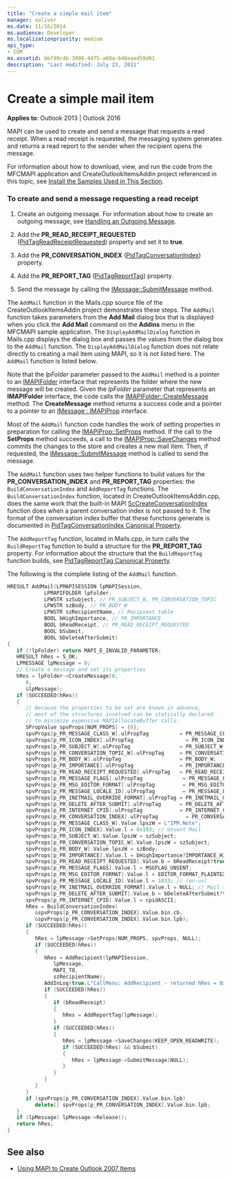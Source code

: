 ```yaml
---
title: "Create a simple mail item"
manager: soliver
ms.date: 11/16/2014
ms.audience: Developer
ms.localizationpriority: medium
api_type:
- COM
ms.assetid: bbf99c4b-3008-4475-a60a-648eaed59d01
description: "Last modified: July 23, 2011"
---
```


# Create a simple mail item
  
**Applies to**: Outlook 2013 | Outlook 2016
  
MAPI can be used to create and send a message that requests a read receipt. When a read receipt is requested, the messaging system generates and returns a read report to the sender when the recipient opens the message.
  
For information about how to download, view, and run the code from the MFCMAPI application and CreateOutlookItemsAddin project referenced in this topic, see [Install the Samples Used in This Section](how-to-install-the-samples-used-in-this-section.md).

### To create and send a message requesting a read receipt

1. Create an outgoing message. For information about how to create an outgoing message, see [Handling an Outgoing Message](handling-an-outgoing-message.md).

2. Add the **PR_READ_RECEIPT_REQUESTED** ([PidTagReadReceiptRequested](pidtagreadreceiptrequested-canonical-property.md)) property and set it to **true**.

3. Add the **PR_CONVERSATION_INDEX** ([PidTagConversationIndex](pidtagconversationindex-canonical-property.md)) property.

4. Add the **PR_REPORT_TAG** ([PidTagReportTag](pidtagreporttag-canonical-property.md)) property.

5. Send the message by calling the [IMessage::SubmitMessage](imessage-submitmessage.md) method.

The `AddMail` function in the Mails.cpp source file of the CreateOutlookItemsAddin project demonstrates these steps. The `AddMail` function takes parameters from the **Add Mail** dialog box that is displayed when you click the **Add Mail** command on the **Addins** menu in the MFCMAPI sample application. The `DisplayAddMailDialog` function in Mails.cpp displays the dialog box and passes the values from the dialog box to the `AddMail` function. The `DisplayAddMailDialog` function does not relate directly to creating a mail item using MAPI, so it is not listed here. The `AddMail` function is listed below.
  
Note that the  _lpFolder_ parameter passed to the `AddMail` method is a pointer to an [IMAPIFolder](imapifolderimapicontainer.md) interface that represents the folder where the new message will be created. Given the  _lpFolder_ parameter that represents an **IMAPIFolder** interface, the code calls the [IMAPIFolder::CreateMessage](imapifolder-createmessage.md) method. The **CreateMessage** method returns a success code and a pointer to a pointer to an [IMessage : IMAPIProp](imessageimapiprop.md) interface.

Most of the `AddMail` function code handles the work of setting properties in preparation for calling the [IMAPIProp::SetProps](imapiprop-setprops.md) method. If the call to the **SetProps** method succeeds, a call to the [IMAPIProp::SaveChanges](imapiprop-savechanges.md) method commits the changes to the store and creates a new mail item. Then, if requested, the [IMessage::SubmitMessage](imessage-submitmessage.md) method is called to send the message.
  
The `AddMail` function uses two helper functions to build values for the **PR_CONVERSATION_INDEX** and **PR_REPORT_TAG** properties: the `BuildConversationIndex` and `AddReportTag` functions. The `BuildConversationIndex` function, located in CreateOutlookItemsAddin.cpp, does the same work that the built-in MAPI [ScCreateConversationIndex](sccreateconversationindex.md) function does when a parent conversation index is not passed to it. The format of the conversation index buffer that these functions generate is documented in [PidTagConversationIndex Canonical Property](pidtagconversationindex-canonical-property.md).

The `AddReportTag` function, located in Mails.cpp, in turn calls the `BuildReportTag` function to build a structure for the **PR_REPORT_TAG** property. For information about the structure that the `BuildReportTag` function builds, see [PidTagReportTag Canonical Property](pidtagreporttag-canonical-property.md).
  
The following is the complete listing of the `AddMail` function.
  
```cpp
HRESULT AddMail(LPMAPISESSION lpMAPISession,
            LPMAPIFOLDER lpFolder,
            LPWSTR szSubject, // PR_SUBJECT_W, PR_CONVERSATION_TOPIC
            LPWSTR szBody, // PR_BODY_W
            LPWSTR szRecipientName, // Recipient table
            BOOL bHighImportance, // PR_IMPORTANCE
            BOOL bReadReceipt, // PR_READ_RECEIPT_REQUESTED
            BOOL bSubmit,
            BOOL bDeleteAfterSubmit)
{
   if (!lpFolder) return MAPI_E_INVALID_PARAMETER;
   HRESULT hRes = S_OK;
   LPMESSAGE lpMessage = 0;
   // Create a message and set its properties
   hRes = lpFolder->CreateMessage(0,
      0,
      &lpMessage);
   if (SUCCEEDED(hRes))
   {
      // Because the properties to be set are known in advance, 
      // most of the structures involved can be statically declared 
      // to minimize expensive MAPIAllocateBuffer calls.
      SPropValue spvProps[NUM_PROPS] = {0};
      spvProps[p_PR_MESSAGE_CLASS_W].ulPropTag          = PR_MESSAGE_CLASS_W;
      spvProps[p_PR_ICON_INDEX].ulPropTag                 = PR_ICON_INDEX;
      spvProps[p_PR_SUBJECT_W].ulPropTag                = PR_SUBJECT_W;
      spvProps[p_PR_CONVERSATION_TOPIC_W].ulPropTag     = PR_CONVERSATION_TOPIC_W;
      spvProps[p_PR_BODY_W].ulPropTag                   = PR_BODY_W;
      spvProps[p_PR_IMPORTANCE].ulPropTag               = PR_IMPORTANCE;
      spvProps[p_PR_READ_RECEIPT_REQUESTED].ulPropTag   = PR_READ_RECEIPT_REQUESTED;
      spvProps[p_PR_MESSAGE_FLAGS].ulPropTag             = PR_MESSAGE_FLAGS;
      spvProps[p_PR_MSG_EDITOR_FORMAT].ulPropTag         = PR_MSG_EDITOR_FORMAT;
      spvProps[p_PR_MESSAGE_LOCALE_ID].ulPropTag         = PR_MESSAGE_LOCALE_ID;
      spvProps[p_PR_INETMAIL_OVERRIDE_FORMAT].ulPropTag = PR_INETMAIL_OVERRIDE_FORMAT;
      spvProps[p_PR_DELETE_AFTER_SUBMIT].ulPropTag      = PR_DELETE_AFTER_SUBMIT;
      spvProps[p_PR_INTERNET_CPID].ulPropTag            = PR_INTERNET_CPID;
      spvProps[p_PR_CONVERSATION_INDEX].ulPropTag         = PR_CONVERSATION_INDEX;
      spvProps[p_PR_MESSAGE_CLASS_W].Value.lpszW = L"IPM.Note";
      spvProps[p_PR_ICON_INDEX].Value.l = 0x103; // Unsent Mail
      spvProps[p_PR_SUBJECT_W].Value.lpszW = szSubject;
      spvProps[p_PR_CONVERSATION_TOPIC_W].Value.lpszW = szSubject;
      spvProps[p_PR_BODY_W].Value.lpszW = szBody;
      spvProps[p_PR_IMPORTANCE].Value.l = bHighImportance?IMPORTANCE_HIGH:IMPORTANCE_NORMAL;
      spvProps[p_PR_READ_RECEIPT_REQUESTED].Value.b = bReadReceipt?true:false;
      spvProps[p_PR_MESSAGE_FLAGS].Value.l = MSGFLAG_UNSENT;
      spvProps[p_PR_MSG_EDITOR_FORMAT].Value.l = EDITOR_FORMAT_PLAINTEXT;
      spvProps[p_PR_MESSAGE_LOCALE_ID].Value.l = 1033; // (en-us)
      spvProps[p_PR_INETMAIL_OVERRIDE_FORMAT].Value.l = NULL; // Mail system chooses default encoding scheme
      spvProps[p_PR_DELETE_AFTER_SUBMIT].Value.b = bDeleteAfterSubmit?true:false;
      spvProps[p_PR_INTERNET_CPID].Value.l = cpidASCII;
      hRes = BuildConversationIndex(
         &spvProps[p_PR_CONVERSATION_INDEX].Value.bin.cb,
         &spvProps[p_PR_CONVERSATION_INDEX].Value.bin.lpb);
      if (SUCCEEDED(hRes))
      {
         hRes = lpMessage->SetProps(NUM_PROPS, spvProps, NULL);
         if (SUCCEEDED(hRes))
         {
            hRes = AddRecipient(lpMAPISession,
               lpMessage,
               MAPI_TO,
               szRecipientName);
            AddInLog(true,L"CallMenu: AddRecipient - returned hRes = 0x%08X\n",hRes);
            if (SUCCEEDED(hRes))
            {
               if (bReadReceipt)
               {
                  hRes = AddReportTag(lpMessage);
               }
               if (SUCCEEDED(hRes))
               {
                  hRes = lpMessage->SaveChanges(KEEP_OPEN_READWRITE);
                  if (SUCCEEDED(hRes) && bSubmit)
                  {
                     hRes = lpMessage->SubmitMessage(NULL);
                  }
               }
            }
         }
      }
      if (spvProps[p_PR_CONVERSATION_INDEX].Value.bin.lpb)
         delete[] spvProps[p_PR_CONVERSATION_INDEX].Value.bin.lpb;
   }
   if (lpMessage) lpMessage->Release();
   return hRes;
}
```

## See also

- [Using MAPI to Create Outlook 2007 Items](https://msdn.microsoft.com/library/cc678348%28office.12%29.aspx)
